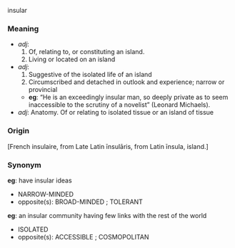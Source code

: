 insular
### Meaning
+ _adj_:
   1. Of, relating to, or constituting an island.
   2. Living or located on an island
+ _adj_:
   1. Suggestive of the isolated life of an island
   2. Circumscribed and detached in outlook and experience; narrow or provincial
    + __eg__: “He is an exceedingly insular man, so deeply private as to seem inaccessible to the scrutiny of a novelist” (Leonard Michaels).
+ _adj_: Anatomy. Of or relating to isolated tissue or an island of tissue

### Origin

[French insulaire, from Late Latin īnsulāris, from Latin īnsula, island.]

### Synonym

__eg__: have insular ideas

+ NARROW-MINDED
+ opposite(s): BROAD-MINDED ; TOLERANT

__eg__: an insular community having few links with the rest of the world

+ ISOLATED
+ opposite(s): ACCESSIBLE ; COSMOPOLITAN


